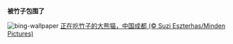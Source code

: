 
**被竹子包围了**

![bing-wallpaper](https://www.bing.com/th?id=OHR.BambooPanda_ZH-CN8455481760_1920x1080.jpg)
[正在吃竹子的大熊猫，中国成都 (© Suzi Eszterhas/Minden Pictures)](https://www.bing.com/search?q=%E4%B8%AD%E5%9B%BD%E5%A4%A7%E7%86%8A%E7%8C%AB&amp;form=hpcapt&amp;mkt=zh-cn)
  